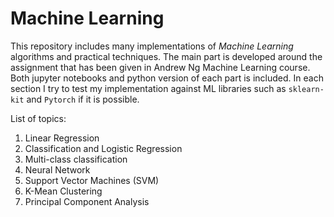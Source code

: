 # Machine Learning

This repository includes many implementations of *Machine
Learning* algorithms and practical techniques. The main part
is developed around the assignment that has been given in
Andrew Ng Machine Learning course. Both jupyter notebooks
and python version of each part is included. In each section I
try to test my implementation against ML
libraries such as `sklearn-kit` and `Pytorch` if it is possible.

List of topics:
1. Linear Regression
2. Classification and Logistic Regression
3. Multi-class classification
4. Neural Network
5. Support Vector Machines (SVM)
6. K-Mean Clustering
7. Principal Component Analysis